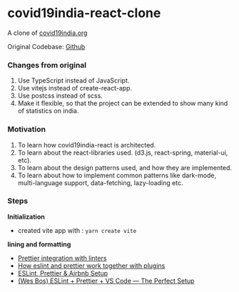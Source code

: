 # covid19india-react-clone

A clone of [covid19india.org](https://www.covid19india.org/)

Original Codebase: [Github](https://github.com/covid19india/covid19india-react)

### Changes from original

1. Use TypeScript instead of JavaScript.
2. Use vitejs instead of create-react-app.
3. Use postcss instead of scss.
4. Make it flexible, so that the project can be extended to show many kind of statistics on india.

### Motivation

1. To learn how covid19india-react is architected.
2. To learn about the react-libraries used. (d3.js, react-spring, material-ui, etc).
3. To learn about the design patterns used, and how they are implemented.
4. To learn about how to implement common patterns like dark-mode, multi-language support, data-fetching, lazy-loading etc.

### Steps

**Initialization** <br>

- created vite app with : `yarn create vite`

**lining and formatting**

- [Prettier integration with linters](https://prettier.io/docs/en/integrating-with-linters.html)
- [How eslint and prettier work together with plugins](https://stackoverflow.com/questions/44690308/whats-the-difference-between-prettier-eslint-eslint-plugin-prettier-and-eslint)
- [ESLint, Prettier & Airbnb Setup](https://gist.github.com/bradtraversy/aab26d1e8983d9f8d79be1a9ca894ab4)
- [(Wes Bos) ESLint + Prettier + VS Code — The Perfect Setup](https://youtu.be/lHAeK8t94as)
